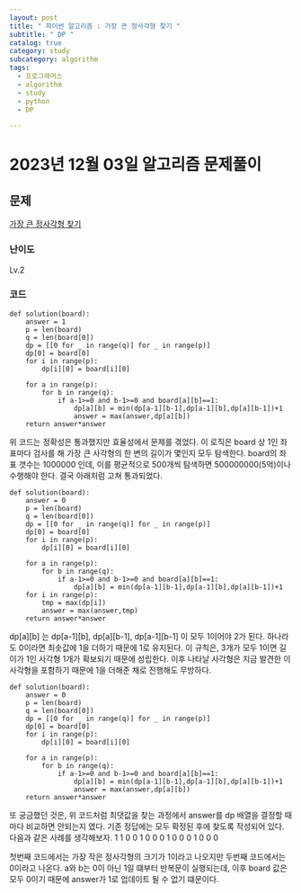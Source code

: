 ```yaml
---
layout: post
title: " 파이썬 알고리즘 : 가장 큰 정사각형 찾기 "
subtitle: " DP "
catalog: true
category: study
subcategory: algorithm
tags:
  - 프로그래머스
  - algorithm
  - study
  - python
  - DP

---
```


# 2023년 12월 03일 알고리즘 문제풀이

## 문제

[가장 큰 정사각형 찾기](https://school.programmers.co.kr/learn/courses/30/lessons/12905)

### 난이도

Lv.2

### 코드
```
def solution(board):
    answer = 1
    p = len(board)
    q = len(board[0])
    dp = [[0 for _ in range(q)] for _ in range(p)]
    dp[0] = board[0]
    for i in range(p):
        dp[i][0] = board[i][0]
    
    for a in range(p):
        for b in range(q):
            if a-1>=0 and b-1>=0 and board[a][b]==1:
                dp[a][b] = min(dp[a-1][b-1],dp[a-1][b],dp[a][b-1])+1
                answer = max(answer,dp[a][b])
    return answer*answer
```
위 코드는 정확성은 통과했지만 효율성에서 문제를 겪었다. 이 로직은 board 상 1인 좌표마다 검사를 해 가장 큰 사각형의 한 변의 길이가 몇인지 모두 탐색한다. board의 좌표 갯수는 1000000 인데, 이를 평균적으로 500개씩 탐색하면 500000000(5억)이나 수행해야 한다.
결국 아래처럼 고쳐 통과되었다.
```
def solution(board):
    answer = 0
    p = len(board)
    q = len(board[0])
    dp = [[0 for _ in range(q)] for _ in range(p)]
    dp[0] = board[0]
    for i in range(p):
        dp[i][0] = board[i][0]

    for a in range(p):
        for b in range(q):
            if a-1>=0 and b-1>=0 and board[a][b]==1:
                dp[a][b] = min(dp[a-1][b-1],dp[a-1][b],dp[a][b-1])+1
    for i in range(p):
        tmp = max(dp[i])
        answer = max(answer,tmp)
    return answer*answer
```

dp[a][b] 는 dp[a-1][b], dp[a][b-1], dp[a-1][b-1] 이 모두 1이어야 2가 된다. 하나라도 0이라면 최솟값에 1을 더하기 때문에 1로 유지된다.
이 규칙은, 3개가 모두 1이면 길이가 1인 사각형 1개가 확보되기 때문에 성립한다. 이후 나타날 사각형은 지금 발견한 이 사각형을 포함하기 때문에 1을 더해준 채로 진행해도 무방하다.

```
def solution(board):
    answer = 0
    p = len(board)
    q = len(board[0])
    dp = [[0 for _ in range(q)] for _ in range(p)]
    dp[0] = board[0]
    for i in range(p):
        dp[i][0] = board[i][0]

    for a in range(p):
        for b in range(q):
            if a-1>=0 and b-1>=0 and board[a][b]==1:
                dp[a][b] = min(dp[a-1][b-1],dp[a-1][b],dp[a][b-1])+1
                answer = max(answer,dp[a][b])
    return answer*answer
```
또 궁금했던 것은, 위 코드처럼 최댓값을 찾는 과정에서 answer를 dp 배열을 결정할 때마다 비교하면 안되는지 였다. 기존 정답에는 모두 확정된 후에 찾도록 작성되어 있다.
다음과 같은 사례를 생각해보자.
1 1 0 0
1 0 0 0
1 0 0 0
1 0 0 0

첫번째 코드에서는 가장 작은 정사각형의 크기가 1이라고 나오지만
두번째 코드에서는 0이라고 나온다.
a와 b는 0이 아닌 1일 떄부터 반복문이 실행되는데, 이후 board 값은 모두 0이기 때문에 answer가 1로 업데이트 될 수 없기 떄문이다.
